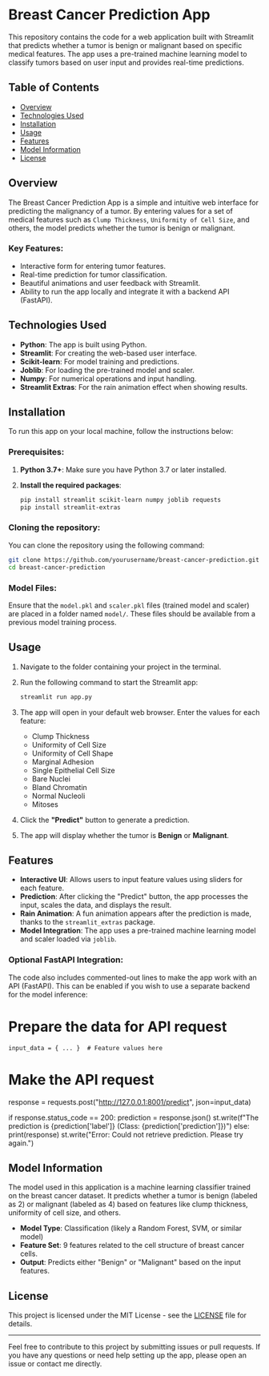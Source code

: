 # Breast Cancer Prediction App

This repository contains the code for a web application built with Streamlit that predicts whether a tumor is benign or malignant based on specific medical features. The app uses a pre-trained machine learning model to classify tumors based on user input and provides real-time predictions.

## Table of Contents

- [Overview](#overview)
- [Technologies Used](#technologies-used)
- [Installation](#installation)
- [Usage](#usage)
- [Features](#features)
- [Model Information](#model-information)
- [License](#license)

## Overview

The Breast Cancer Prediction App is a simple and intuitive web interface for predicting the malignancy of a tumor. By entering values for a set of medical features such as `Clump Thickness`, `Uniformity of Cell Size`, and others, the model predicts whether the tumor is benign or malignant.

### Key Features:
- Interactive form for entering tumor features.
- Real-time prediction for tumor classification.
- Beautiful animations and user feedback with Streamlit.
- Ability to run the app locally and integrate it with a backend API (FastAPI).

## Technologies Used

- **Python**: The app is built using Python.
- **Streamlit**: For creating the web-based user interface.
- **Scikit-learn**: For model training and predictions.
- **Joblib**: For loading the pre-trained model and scaler.
- **Numpy**: For numerical operations and input handling.
- **Streamlit Extras**: For the rain animation effect when showing results.

## Installation

To run this app on your local machine, follow the instructions below:

### Prerequisites:
1. **Python 3.7+**: Make sure you have Python 3.7 or later installed.

2. **Install the required packages**:
    ```bash
    pip install streamlit scikit-learn numpy joblib requests
    pip install streamlit-extras
    ```

### Cloning the repository:
You can clone the repository using the following command:

```bash
git clone https://github.com/yourusername/breast-cancer-prediction.git
cd breast-cancer-prediction
```

### Model Files:
Ensure that the `model.pkl` and `scaler.pkl` files (trained model and scaler) are placed in a folder named `model/`. These files should be available from a previous model training process.

## Usage

1. Navigate to the folder containing your project in the terminal.
2. Run the following command to start the Streamlit app:
    ```bash
    streamlit run app.py
    ```
3. The app will open in your default web browser. Enter the values for each feature:
    - Clump Thickness
    - Uniformity of Cell Size
    - Uniformity of Cell Shape
    - Marginal Adhesion
    - Single Epithelial Cell Size
    - Bare Nuclei
    - Bland Chromatin
    - Normal Nucleoli
    - Mitoses

4. Click the **"Predict"** button to generate a prediction.

5. The app will display whether the tumor is **Benign** or **Malignant**.

## Features

- **Interactive UI**: Allows users to input feature values using sliders for each feature.
- **Prediction**: After clicking the "Predict" button, the app processes the input, scales the data, and displays the result.
- **Rain Animation**: A fun animation appears after the prediction is made, thanks to the `streamlit_extras` package.
- **Model Integration**: The app uses a pre-trained machine learning model and scaler loaded via `joblib`.

### Optional FastAPI Integration:
The code also includes commented-out lines to make the app work with an API (FastAPI). This can be enabled if you wish to use a separate backend for the model inference:

# Prepare the data for API request
```
input_data = { ... }  # Feature values here
```

# Make the API request
response = requests.post("http://127.0.0.1:8001/predict", json=input_data)

if response.status_code == 200:
    prediction = response.json()
    st.write(f"The prediction is {prediction['label']} (Class: {prediction['prediction']})")
else:
    print(response)
    st.write("Error: Could not retrieve prediction. Please try again.")

## Model Information

The model used in this application is a machine learning classifier trained on the breast cancer dataset. It predicts whether a tumor is benign (labeled as 2) or malignant (labeled as 4) based on features like clump thickness, uniformity of cell size, and others.

- **Model Type**: Classification (likely a Random Forest, SVM, or similar model)
- **Feature Set**: 9 features related to the cell structure of breast cancer cells.
- **Output**: Predicts either "Benign" or "Malignant" based on the input features.

## License

This project is licensed under the MIT License - see the [LICENSE](LICENSE) file for details.

---

Feel free to contribute to this project by submitting issues or pull requests. If you have any questions or need help setting up the app, please open an issue or contact me directly.
